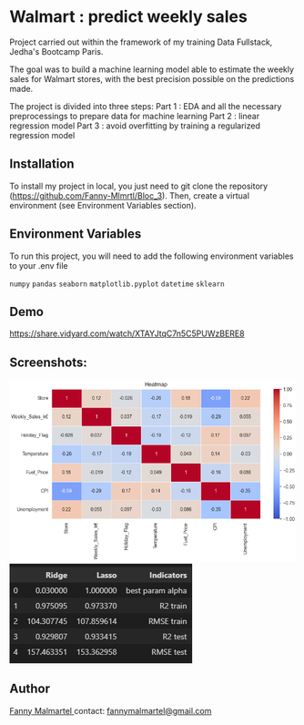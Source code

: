 
# Walmart : predict weekly sales

Project carried out within the framework of my training Data Fullstack, Jedha's Bootcamp Paris. 

The goal was to build a machine learning model able to estimate the weekly sales for Walmart stores, with the best precision possible on the predictions made.

The project is divided into three steps:
Part 1 : EDA and all the necessary preprocessings to prepare data for machine learning
Part 2 : linear regression model
Part 3 : avoid overfitting by training a regularized regression model











## Installation

To install my project in local, you just need to git clone the repository (https://github.com/Fanny-Mlmrtl/Bloc_3). Then, create a virtual environment (see Environment Variables section).

    
## Environment Variables

To run this project, you will need to add the following environment variables to your .env file

`numpy`
`pandas`
`seaborn`
`matplotlib.pyplot`
`datetime`
`sklearn`





## Demo

https://share.vidyard.com/watch/XTAYJtqC7n5C5PUWzBERE8



## Screenshots: 

!["Heatmap"](https://github.com/Fanny-Mlmrtl/Bloc_3/blob/main/Heatmap.png)
!["Models"](https://github.com/Fanny-Mlmrtl/Bloc_3/blob/main/Models.png)

## Author

[Fanny Malmartel ](https://github.com/Fanny-Mlmrtl)
contact: fannymalmartel@gmail.com


